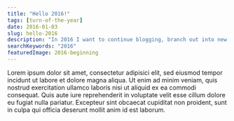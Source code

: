 ```yaml
---
title: "Hello 2016!"
tags: [turn-of-the-year]
date: 2016-01-03
slug: hello-2016
description: "In 2016 I want to continue blogging, branch out into new areas, work on my private projects, learn me a Haskell, and prevent exhaustion.Wow, so much to do."
searchKeywords: "2016"
featuredImage: 2016-beginning
---
```


Lorem ipsum dolor sit amet, consectetur adipisici elit, sed eiusmod tempor incidunt ut labore et dolore magna aliqua.
Ut enim ad minim veniam, quis nostrud exercitation ullamco laboris nisi ut aliquid ex ea commodi consequat.
Quis aute iure reprehenderit in voluptate velit esse cillum dolore eu fugiat nulla pariatur.
Excepteur sint obcaecat cupiditat non proident, sunt in culpa qui officia deserunt mollit anim id est laborum.